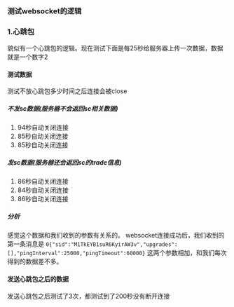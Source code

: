 ### 测试websocket的逻辑

### 1.心跳包
貌似有一个心跳包的逻辑。现在测试下面是每25秒给服务器上传一次数据，数据就是一个数字2

#### 测试数据
测试不放心跳包多少时间之后连接会被close
##### 不发sc数据(服务器不会返回sc相关数据)
1. 94秒自动关闭连接
2. 85秒自动关闭连接
3. 85秒自动关闭连接

##### 发sc数据(服务器还会返回sc的trade信息)
1. 86秒自动关闭连接
2. 84秒自动关闭连接
3. 86秒自动关闭连接

##### 分析
感觉这个数据和我们收到的参数有关系的。
websocket连接成功后，我们收到的第一条消息是
`0{"sid":"M1TkEYB1suR6KyirAW3v","upgrades":[],"pingInterval":25000,"pingTimeout":60000}`
这两个参数相加，和我们每次得到的数据差不多。

#### 发送心跳包之后的数据
发送心跳包之后测试了3次，都测试到了200秒没有断开连接